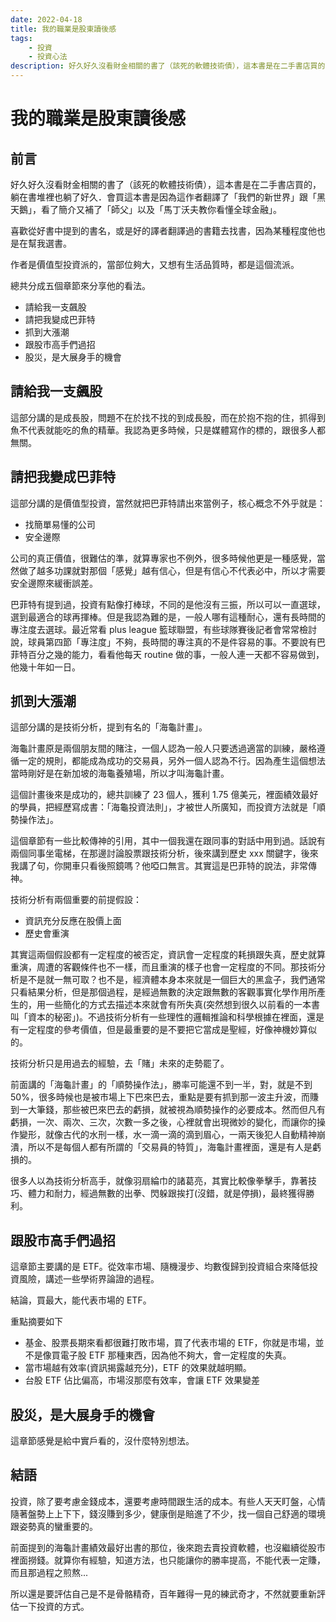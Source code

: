 ```yaml
---
date: 2022-04-18
title: 我的職業是股東讀後感
tags:
    - 投資
    - 投資心法
description: 好久好久沒看財金相關的書了（該死的軟體技術債），這本書是在二手書店買的，躺在書堆裡也躺了好久．會買這本書是因為這作者翻譯了「我們的新世界」跟「黑天鵝」，看了簡介又補了「師父」以及「馬丁沃夫教你看懂全球金融」...
---
```


# 我的職業是股東讀後感

## 前言

好久好久沒看財金相關的書了（該死的軟體技術債），這本書是在二手書店買的，躺在書堆裡也躺了好久．會買這本書是因為這作者翻譯了「我們的新世界」跟「黑天鵝」，看了簡介又補了「師父」以及「馬丁沃夫教你看懂全球金融」。

喜歡從好書中提到的書名，或是好的譯者翻譯過的書籍去找書，因為某種程度他也是在幫我選書。

作者是價值型投資派的，當部位夠大，又想有生活品質時，都是這個流派。

總共分成五個章節來分享他的看法。

-   請給我一支飆股
-   請把我變成巴菲特
-   抓到大漲潮
-   跟股市高手們過招
-   股災，是大展身手的機會

## 請給我一支飆股

這部分講的是成長股，問題不在於找不找的到成長股，而在於抱不抱的住，抓得到魚不代表就能吃的魚的精華。我認為更多時候，只是媒體寫作的標的，跟很多人都無關。

## 請把我變成巴菲特

這部分講的是價值型投資，當然就把巴菲特請出來當例子，核心概念不外乎就是：

-   找簡單易懂的公司
-   安全邊際

公司的真正價值，很難估的準，就算專家也不例外，很多時候他更是一種感覺，當然做了越多功課就對那個「感覺」越有信心，但是有信心不代表必中，所以才需要安全邊際來緩衝誤差。

巴菲特有提到過，投資有點像打棒球，不同的是他沒有三振，所以可以一直選球，選到最適合的球再揮棒。但是我認為難的是，一般人哪有這種耐心，還有長時間的專注度去選球。最近常看 plus league 籃球聯盟，有些球隊賽後記者會常常檢討說，球員第四節「專注度」不夠，長時間的專注真的不是件容易的事。不要說有巴菲特百分之幾的能力，看看他每天 routine 做的事，一般人連一天都不容易做到，他幾十年如一日。

## 抓到大漲潮

這部分講的是技術分析，提到有名的「海龜計畫」。

海龜計畫原是兩個朋友間的賭注，一個人認為一般人只要透過適當的訓練，嚴格遵循一定的規則，都能成為成功的交易員，另外一個人認為不行。因為產生這個想法當時剛好是在新加坡的海龜養殖場，所以才叫海龜計畫。

這個計畫後來是成功的，總共訓練了 23 個人，獲利 1.75 億美元，裡面績效最好的學員，把經歷寫成書：「海龜投資法則」，才被世人所廣知，而投資方法就是「順勢操作法」。

這個章節有一些比較傳神的引用，其中一個我還在跟同事的對話中用到過。話說有兩個同事坐電梯，在那邊討論股票跟技術分析，後來講到歷史 xxx 關鍵字，後來我講了句，你開車只看後照鏡嗎？他啞口無言。其實這是巴菲特的說法，非常傳神。

技術分析有兩個重要的前提假設：

-   資訊充分反應在股價上面
-   歷史會重演

其實這兩個假設都有一定程度的被否定，資訊會一定程度的耗損跟失真，歷史就算重演，周遭的客觀條件也不一樣，而且重演的樣子也會一定程度的不同。那技術分析是不是就一無可取？也不是，經濟體本身本來就是一個巨大的黑盒子，我們通常只看結果分析，但是那個過程，是經過無數的決定跟無數的客觀事實化學作用所產生的，用一些簡化的方式去描述本來就會有所失真(突然想到很久以前看的一本書叫「資本的秘密」)。不過技術分析有一些理性的邏輯推論和科學根據在裡面，還是有一定程度的參考價值，但是最重要的是不要把它當成是聖經，好像神機妙算似的。

技術分析只是用過去的經驗，去「賭」未來的走勢罷了。

前面講的「海龜計畫」的「順勢操作法」，勝率可能還不到一半，對，就是不到 50%，很多時候也是被市場上下巴來巴去，重點是要有抓到那一波主升波，而賺到一大筆錢，那些被巴來巴去的虧損，就被視為順勢操作的必要成本。然而但凡有虧損，一次、兩次、三次，次數一多之後，心裡就會出現微妙的變化，而讓你的操作變形，就像古代的水刑一樣，水一滴一滴的滴到眉心，一兩天後犯人自動精神崩潰，所以不是每個人都有所謂的「交易員的特質」，海龜計畫裡面，還是有人是虧損的。

很多人以為技術分析高手，就像羽扇綸巾的諸葛亮，其實比較像拳擊手，靠著技巧、體力和耐力，經過無數的出拳、閃躲跟挨打(沒錯，就是停損)，最終獲得勝利。

## 跟股市高手們過招

這章節主要講的是 ETF。從效率市場、隨機漫步、均數復歸到投資組合來降低投資風險，講述一些學術界論證的過程。

結論，買最大，能代表市場的 ETF。

重點摘要如下

-   基金、股票長期來看都很難打敗市場，買了代表市場的 ETF，你就是市場，並不是像買電子股 ETF 那種東西，因為他不夠大，會一定程度的失真。
-   當市場越有效率(資訊揭露越充分)，ETF 的效果就越明顯。
-   台股 ETF 佔比偏高，市場沒那麼有效率，會讓 ETF 效果變差

## 股災，是大展身手的機會

這章節感覺是給中實戶看的，沒什麼特別想法。

## 結語

投資，除了要考慮金錢成本，還要考慮時間跟生活的成本。有些人天天盯盤，心情隨著盤勢上上下下，錢沒賺到多少，健康倒是賠進了不少，找一個自己舒適的環境跟姿勢真的蠻重要的。

前面提到的海龜計畫績效最好出書的那位，後來跑去賣投資軟體，也沒繼續從股市裡面撈錢。就算你有經驗，知道方法，也只能讓你的勝率提高，不能代表一定賺，而且那過程之煎熬...

所以還是要評估自己是不是骨骼精奇，百年難得一見的練武奇才，不然就要重新評估一下投資的方式。

<Comment />

